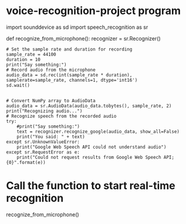 # voice-recognition-project program
import sounddevice as sd
import speech_recognition as sr

def recognize_from_microphone():
    recognizer = sr.Recognizer()

    # Set the sample rate and duration for recording
    sample_rate = 44100
    duration = 10
    print("Say something:")
    # Record audio from the microphone
    audio_data = sd.rec(int(sample_rate * duration), samplerate=sample_rate, channels=1, dtype='int16')
    sd.wait()
    
    
    # Convert NumPy array to AudioData
    audio_data = sr.AudioData(audio_data.tobytes(), sample_rate, 2)
    print("Recognizing audio...")
    # Recognize speech from the recorded audio
    try:
        #print("Say something:")
        text = recognizer.recognize_google(audio_data, show_all=False)
        print("You said: " + text)
    except sr.UnknownValueError:
        print("Google Web Speech API could not understand audio")
    except sr.RequestError as e:
        print("Could not request results from Google Web Speech API; {0}".format(e))

# Call the function to start real-time recognition
recognize_from_microphone()
